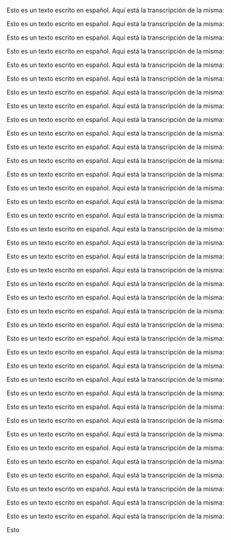 Esto es un texto escrito en español. Aquí está la transcripción de la misma:

Esto es un texto escrito en español. Aquí está la transcripción de la misma:

Esto es un texto escrito en español. Aquí está la transcripción de la misma:

Esto es un texto escrito en español. Aquí está la transcripción de la misma:

Esto es un texto escrito en español. Aquí está la transcripción de la misma:

Esto es un texto escrito en español. Aquí está la transcripción de la misma:

Esto es un texto escrito en español. Aquí está la transcripción de la misma:

Esto es un texto escrito en español. Aquí está la transcripción de la misma:

Esto es un texto escrito en español. Aquí está la transcripción de la misma:

Esto es un texto escrito en español. Aquí está la transcripción de la misma:

Esto es un texto escrito en español. Aquí está la transcripción de la misma:

Esto es un texto escrito en español. Aquí está la transcripción de la misma:

Esto es un texto escrito en español. Aquí está la transcripción de la misma:

Esto es un texto escrito en español. Aquí está la transcripción de la misma:

Esto es un texto escrito en español. Aquí está la transcripción de la misma:

Esto es un texto escrito en español. Aquí está la transcripción de la misma:

Esto es un texto escrito en español. Aquí está la transcripción de la misma:

Esto es un texto escrito en español. Aquí está la transcripción de la misma:

Esto es un texto escrito en español. Aquí está la transcripción de la misma:

Esto es un texto escrito en español. Aquí está la transcripción de la misma:

Esto es un texto escrito en español. Aquí está la transcripción de la misma:

Esto es un texto escrito en español. Aquí está la transcripción de la misma:

Esto es un texto escrito en español. Aquí está la transcripción de la misma:

Esto es un texto escrito en español. Aquí está la transcripción de la misma:

Esto es un texto escrito en español. Aquí está la transcripción de la misma:

Esto es un texto escrito en español. Aquí está la transcripción de la misma:

Esto es un texto escrito en español. Aquí está la transcripción de la misma:

Esto es un texto escrito en español. Aquí está la transcripción de la misma:

Esto es un texto escrito en español. Aquí está la transcripción de la misma:

Esto es un texto escrito en español. Aquí está la transcripción de la misma:

Esto es un texto escrito en español. Aquí está la transcripción de la misma:

Esto es un texto escrito en español. Aquí está la transcripción de la misma:

Esto es un texto escrito en español. Aquí está la transcripción de la misma:

Esto es un texto escrito en español. Aquí está la transcripción de la misma:

Esto es un texto escrito en español. Aquí está la transcripción de la misma:

Esto es un texto escrito en español. Aquí está la transcripción de la misma:

Esto es un texto escrito en español. Aquí está la transcripción de la misma:

Esto es un texto escrito en español. Aquí está la transcripción de la misma:

Esto
